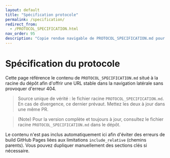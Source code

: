```yaml
---
layout: default
title: "Spécification protocole"
permalink: /specification/
redirect_from:
  - /PROTOCOL_SPECIFICATION.html
nav_order: 95
description: "Copie rendue navigable de PROTOCOL_SPECIFICATION.md pour éviter les 404"
---
```


# Spécification du protocole

Cette page référence le contenu de `PROTOCOL_SPECIFICATION.md` situé à la racine du dépôt afin d'offrir une URL stable dans la navigation latérale sans provoquer d'erreur 404.

> Source unique de vérité : le fichier racine `PROTOCOL_SPECIFICATION.md`. En cas de divergence, ce dernier prévaut. Mettez les deux à jour dans une même PR.

> (Note) Pour la version complète et toujours à jour, consultez le fichier racine `PROTOCOL_SPECIFICATION.md` dans le dépôt.

Le contenu n'est pas inclus automatiquement ici afin d'éviter des erreurs de build GitHub Pages liées aux limitations `include_relative` (chemins parents). Vous pouvez dupliquer manuellement des sections clés si nécessaire.
